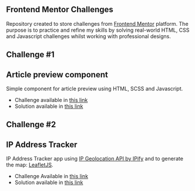 ## Frontend Mentor Challenges

Repository created to store challenges from [Frontend Mentor](https://www.frontendmentor.io/) platform.
The purpose is to practice and refine my skills by solving real-world HTML, CSS and Javascript challenges whilst working with professional designs.

## Challenge #1
## Article preview component

Simple component for article preview using HTML, SCSS and Javascript.

- Challenge available in [this link](https://www.frontendmentor.io/challenges/article-preview-component-dYBN_pYFT)
- Solution available in [this link](https://ederwms.github.io/frontend-mentor/article-preview-component/)


## Challenge #2
## IP Address Tracker

IP Address Tracker app using [IP Geolocation API by IPify](https://geo.ipify.org/) and to generate the map: [LeafletJS](https://leafletjs.com/).

- Challenge Available in [this link](https://www.frontendmentor.io/challenges/ip-address-tracker-I8-0yYAH0/hub/ip-address-tracker-_uZWiRMBJ)
- Solution available in [this link](https://ederwms.github.io/frontend-mentor/ip-address-tracker/)
